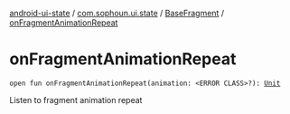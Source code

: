 [android-ui-state](../../index.md) / [com.sophoun.ui.state](../index.md) / [BaseFragment](index.md) / [onFragmentAnimationRepeat](./on-fragment-animation-repeat.md)

# onFragmentAnimationRepeat

`open fun onFragmentAnimationRepeat(animation: <ERROR CLASS>?): `[`Unit`](https://kotlinlang.org/api/latest/jvm/stdlib/kotlin/-unit/index.html)

Listen to fragment animation repeat


